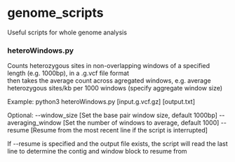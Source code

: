 # genome_scripts
Useful scripts for whole genome analysis

### heteroWindows.py
Counts heterozygous sites in non-overlapping windows of a specified length (e.g. 1000bp), in a .g.vcf file format  
then takes the average count across agregated windows, e.g. average heterozygous sites/kb per 1000 windows (specify aggregate window size)

Example:
python3 heteroWindows.py [input.g.vcf.gz] [output.txt]

Optional:
 --window_size [Set the base pair window size, default 1000bp]
 --averaging_window [Set the number of windows to average, default 1000]
 --resume [Resume from the most recent line if the script is interrupted]

If --resume is specified and the output file exists, the script will read the last line to determine the contig and window block to resume from
